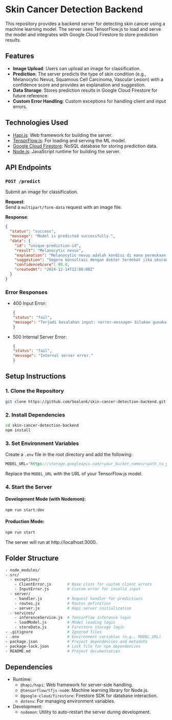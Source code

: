 # Skin Cancer Detection Backend

This repository provides a backend server for detecting skin cancer using a machine learning model. The server uses TensorFlow.js to load and serve the model and integrates with Google Cloud Firestore to store prediction results.

## Features

- **Image Upload**: Users can upload an image for classification.
- **Prediction**: The server predicts the type of skin condition (e.g., Melanocytic Nevus, Squamous Cell Carcinoma, Vascular Lesion) with a confidence score and provides an explanation and suggestion.
- **Data Storage**: Stores prediction results in Google Cloud Firestore for future reference.
- **Custom Error Handling**: Custom exceptions for handling client and input errors.

## Technologies Used

- [Hapi.js](https://hapi.dev/): Web framework for building the server.
- [TensorFlow.js](https://www.tensorflow.org/js): For loading and serving the ML model.
- [Google Cloud Firestore](https://cloud.google.com/firestore): NoSQL database for storing prediction data.
- [Node.js](https://nodejs.org/): JavaScript runtime for building the server.

## API Endpoints

### `POST /predict`

Submit an image for classification.

**Request**:  
Send a `multipart/form-data` request with an image file.

**Response**:
```json
{
  "status": "success",
  "message": "Model is predicted successfully.",
  "data": {
    "id": "unique-prediction-id",
    "result": "Melanocytic nevus",
    "explanation": "Melanocytic nevus adalah kondisi di mana permukaan kulit memiliki bercak warna yang berasal dari sel-sel melanosit, yakni pembentukan warna kulit dan rambut.",
    "suggestion": "Segera konsultasi dengan dokter terdekat jika ukuran semakin membesar dengan cepat, mudah luka atau berdarah.",
    "confidenceScore": 99.8,
    "createdAt": "2024-12-14T12:00:00Z"
  }
}
```

### Error Responses

- 400 Input Error:
  ```json
  {
  "status": "fail",
  "message": "Terjadi kesalahan input: <error-message> Silakan gunakan foto lain."
  }
  ```
- 500 Internal Server Error:
  ```json
  {
  "status": "fail",
  "message": "Internal server error."
  }
  ```

## Setup Instructions

### 1. Clone the Repository

```bash
git clone https://github.com/Sealonk/skin-cancer-detection-backend.git
```

### 2. Install Dependencies

```bash
cd skin-cancer-detection-backend
npm install
```

### 3. Set Environment Variables

Create a `.env` file in the root directory and add the following:

```rust
MODEL_URL='https://storage.googleapis.com/<your_bucket_name>/<path_to_your_model.json>'
```

Replace the `MODEL_URL` with the URL of your TensorFlow.js model.

### 4. Start the Server

#### Development Mode (with Nodemon):

```bash
npm run start:dev
```

#### Production Mode:

```bash
npm run start
```

The server will run at http://localhost:3000.

## Folder Structure

```bash
- node_modules/
- src/
  - exceptions/
    - ClientError.js       # Base class for custom client errors
    - InputError.js        # Custom error for invalid input
  - server/
    - handler.js           # Request handler for predictions
    - routes.js            # Routes definition
    - server.js            # Hapi server initialization
  - services/
    - inferenceService.js  # TensorFlow inference logic
    - loadModel.js         # Model loading logic
    - storeData.js         # Firestore storage logic
- .gitignore               # Ignored files
- .env                     # Environment variables (e.g., MODEL_URL)
- package.json             # Project dependencies and metadata
- package-lock.json        # Lock file for npm dependencies
- README.md                # Project documentation
```

## Dependencies

- Runtime:
  - `@hapi/hapi`: Web framework for server-side handling.
  - `@tensorflow/tfjs-nod`e: Machine learning library for Node.js.
  - `@google-cloud/firestore`: Firestore SDK for database interaction.
  - `dotenv`: For managing environment variables.
- Development:
  - `nodemon`: Utility to auto-restart the server during development.
